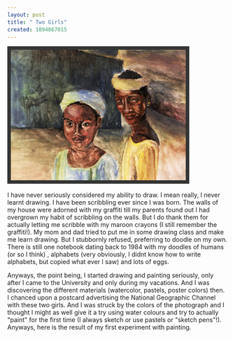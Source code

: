```yaml
--- 
layout: post
title: " Two Girls"
created: 1094867015
---
```

<img src="/files/girls_400.jpg">

I have never seriously considered my ability to draw. I mean really, I never learnt drawing. I have been scribbling ever since I was born. The walls of my house were adorned with my graffiti till my parents found out I had overgrown my habit of scribbling on the walls. But I do thank them for actually letting me scribble with my maroon crayons (I still remember the graffiti!). My mom and dad tried to put me in some drawing class and make me learn drawing. But I stubbornly refused, preferring to doodle on my own. There is still one notebook dating back to 1984 with my doodles of humans (or so I think) , alphabets (very obviously, I didnt know how to write alphabets, but copied what ever I saw) and lots of eggs. 

Anyways, the point being, I started drawing and painting seriously, only after I came to the University and only during my vacations.  And I was discovering the different materials (watercolor, pastels, poster colors) then. I chanced upon a postcard advertising the National Geographic Channel with these two girls. And I was struck by the colors of the photograph and I thought I might as well give it a try using water colours and try to actually "paint" for the first time (I always sketch or use pastels or "sketch pens"!). Anyways, here is the result of my first experiment with painting.
